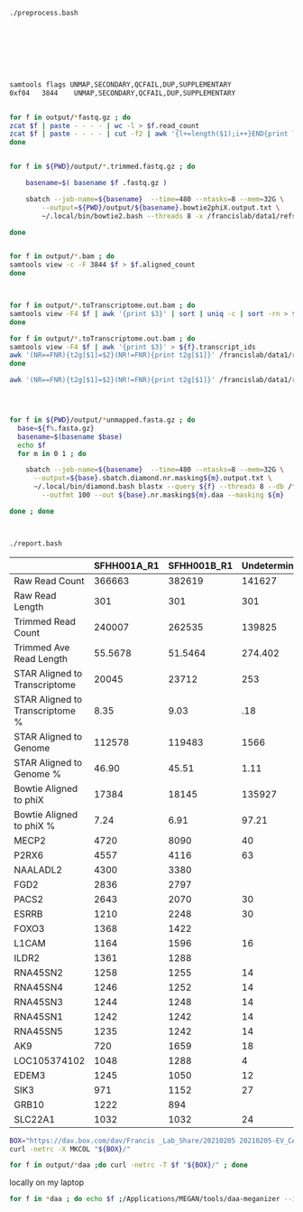 

```BASH
./preprocess.bash








samtools flags UNMAP,SECONDARY,QCFAIL,DUP,SUPPLEMENTARY
0xf04	3844	UNMAP,SECONDARY,QCFAIL,DUP,SUPPLEMENTARY


for f in output/*fastq.gz ; do
zcat $f | paste - - - - | wc -l > $f.read_count
zcat $f | paste - - - - | cut -f2 | awk '{l+=length($1);i++}END{print l/i}' > $f.average_length
done


for f in ${PWD}/output/*.trimmed.fastq.gz ; do

	basename=$( basename $f .fastq.gz )

	sbatch --job-name=${basename}  --time=480 --ntasks=8 --mem=32G \
		--output=${PWD}/output/${basename}.bowtie2phiX.output.txt \
		~/.local/bin/bowtie2.bash --threads 8 -x /francislab/data1/refs/bowtie2/phiX --very-sensitive-local -U $f -o ${PWD}/output/${basename}.bowtie2phiX.bam

done


for f in output/*.bam ; do
samtools view -c -F 3844 $f > $f.aligned_count
done



for f in output/*.toTranscriptome.out.bam ; do
samtools view -F4 $f | awk '{print $3}' | sort | uniq -c | sort -rn > ${f}.transcript_count
done

for f in output/*.toTranscriptome.out.bam ; do
samtools view -F4 $f | awk '{print $3}' > ${f}.transcript_ids
awk '(NR==FNR){t2g[$1]=$2}(NR!=FNR){print t2g[$1]}' /francislab/data1/refs/sources/hgdownload.cse.ucsc.edu/goldenPath/hg38/bigZips/genes/hg38.ncbiRefSeq.transcript_gene.tsv ${f}.transcript_ids | sort | uniq -c | sort -rn > ${f}.gene_count
done

awk '(NR==FNR){t2g[$1]=$2}(NR!=FNR){print t2g[$1]}' /francislab/data1/refs/sources/hgdownload.cse.ucsc.edu/goldenPath/hg38/bigZips/genes/hg38.ncbiRefSeq.transcript_gene.tsv output/*.toTranscriptome.out.bam.transcript_ids | sort | uniq -c | sort -rn > gene_count




for f in ${PWD}/output/*unmapped.fasta.gz ; do
  base=${f%.fasta.gz}
  basename=$(basename $base)
  echo $f
  for m in 0 1 ; do

    sbatch --job-name=${basename}  --time=480 --ntasks=8 --mem=32G \
      --output=${base}.sbatch.diamond.nr.masking${m}.output.txt \
      ~/.local/bin/diamond.bash blastx --query ${f} --threads 8 --db /francislab/data1/refs/diamond/nr \
        --outfmt 100 --out ${base}.nr.masking${m}.daa --masking ${m}

done ; done



./report.bash 
```









|    | SFHH001A_R1 | SFHH001B_R1 | Undetermined_R1 |
| --- | --- | --- | --- |
| Raw Read Count | 366663 | 382619 | 141627 |
| Raw Read Length | 301 | 301 | 301 |
| Trimmed Read Count | 240007 | 262535 | 139825 |
| Trimmed Ave Read Length | 55.5678 | 51.5464 | 274.402 |
| STAR Aligned to Transcriptome | 20045 | 23712 | 253 |
| STAR Aligned to Transcriptome % | 8.35 | 9.03 | .18 |
| STAR Aligned to Genome | 112578 | 119483 | 1566 |
| STAR Aligned to Genome % | 46.90 | 45.51 | 1.11 |
| Bowtie Aligned to phiX | 17384 | 18145 | 135927 |
| Bowtie Aligned to phiX % | 7.24 | 6.91 | 97.21 |
| MECP2 | 4720 | 8090 | 40 |
| P2RX6 | 4557 | 4116 | 63 |
| NAALADL2 | 4300 | 3380 |  |
| FGD2 | 2836 | 2797 |  |
| PACS2 | 2643 | 2070 | 30 |
| ESRRB | 1210 | 2248 | 30 |
| FOXO3 | 1368 | 1422 |  |
| L1CAM | 1164 | 1596 | 16 |
| ILDR2 | 1361 | 1288 |  |
| RNA45SN2 | 1258 | 1255 | 14 |
| RNA45SN4 | 1246 | 1252 | 14 |
| RNA45SN3 | 1244 | 1248 | 14 |
| RNA45SN1 | 1242 | 1242 | 14 |
| RNA45SN5 | 1235 | 1242 | 14 |
| AK9 | 720 | 1659 | 18 |
| LOC105374102 | 1048 | 1288 | 4 |
| EDEM3 | 1245 | 1050 | 12 |
| SIK3 | 971 | 1152 | 27 |
| GRB10 | 1222 | 894 |  |
| SLC22A1 | 1032 | 1032 | 24 |


```BASH
BOX="https://dav.box.com/dav/Francis _Lab_Share/20210205 20210205-EV_CATS 20210205-preprocessing"
curl -netrc -X MKCOL "${BOX}/"

for f in output/*daa ;do curl -netrc -T $f "${BOX}/" ; done
```


locally on my laptop
```BASH
for f in *daa ; do echo $f ;/Applications/MEGAN/tools/daa-meganizer --in ${f} --mapDB ~/megan/megan-map-Jul2020-2.db --threads 8; done
```


